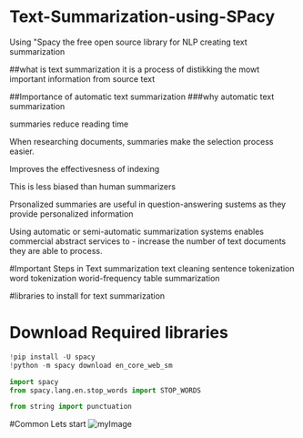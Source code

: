 # Text-Summarization-using-SPacy
Using "Spacy the free open source library for NLP  creating text summarization

##what is text summarization
it is a process of distikking the mowt important information from source text

##Importance of automatic text summarization
###why automatic text summarization

summaries reduce reading time

When researching documents, summaries make the selection process easier.

Improves the effectivesness of indexing

This is less biased than human summarizers

Prsonalized summaries are useful in question-answering sustems as they provide personalized information

Using automatic or semi-automatic summarization systems enables commercial abstract services to - increase the number of text documents they are able to process.

#Important Steps in Text summarization
text cleaning
sentence tokenization
word tokenization
worid-frequency table
summarization

#libraries to install for text summarization
# Download Required libraries

```python
!pip install -U spacy
!python -m spacy download en_core_web_sm

import spacy
from spacy.lang.en.stop_words import STOP_WORDS

from string import punctuation

```



#Common Lets start
![myImage](https://media.giphy.com/media/XRB1uf2F9bGOA/giphy.gif)
